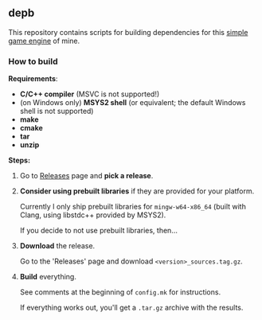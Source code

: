 ## depb

This repository contains scripts for building dependencies for this [simple game engine](https://github.com/HolyBlackCat/imp-re) of mine.

### How to build

**Requirements**:

* **C/C++ compiler** (MSVC is not supported!)
* (on Windows only) **MSYS2 shell** (or equivalent; the default Windows shell is not supported)
* **make**
* **cmake**
* **tar**
* **unzip**

**Steps:**

1. Go to [Releases](https://github.com/HolyBlackCat/depb/releases) page and **pick a release**.

2. **Consider using prebuilt libraries** if they are provided for your platform.

   Currently I only ship prebuilt libraries for `mingw-w64-x86_64` (built with Clang, using libstdc++ provided by MSYS2).

   If you decide to not use prebuilt libraries, then...

3. **Download** the release.

   Go to the 'Releases' page and download `<version>_sources.tag.gz`.

4. **Build** everything.

   See comments at the beginning of `config.mk` for instructions.

   If everything works out, you'll get a `.tar.gz` archive with the results.
